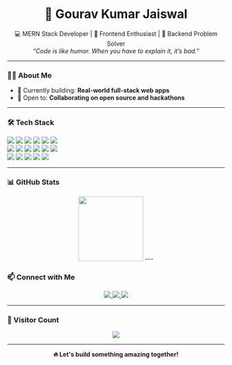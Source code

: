 <h1 align="center">🚀 Gourav Kumar Jaiswal</h1>

<p align="center">
  💻 MERN Stack Developer | 🎨 Frontend Enthusiast | 🔧 Backend Problem Solver <br>
  <i>“Code is like humor. When you have to explain it, it’s bad.”</i>
</p>

---

### 🙋‍♂️ About Me

- 🔭 Currently building: **Real-world full-stack web apps**
- 👯 Open to: **Collaborating on open source and hackathons**

---

### 🛠️ Tech Stack

<p>
  <img src="https://img.shields.io/badge/Java-007396?style=for-the-badge&logo=java&logoColor=white"/>
  <img src="https://img.shields.io/badge/HTML5-E34F26?style=for-the-badge&logo=html5&logoColor=white"/>
  <img src="https://img.shields.io/badge/CSS3-1572B6?style=for-the-badge&logo=css3&logoColor=white"/>
  <img src="https://img.shields.io/badge/JavaScript-F7DF1E?style=for-the-badge&logo=javascript&logoColor=black"/>
  <img src="https://img.shields.io/badge/React-20232A?style=for-the-badge&logo=react&logoColor=61DAFB"/>
  <img src="https://img.shields.io/badge/Tailwind_CSS-38B2AC?style=for-the-badge&logo=tailwind-css&logoColor=white"/>
  <br/>
  <img src="https://img.shields.io/badge/Node.js-339933?style=for-the-badge&logo=nodedotjs&logoColor=white"/>
  <img src="https://img.shields.io/badge/Express.js-000000?style=for-the-badge&logo=express&logoColor=white"/>
  <img src="https://img.shields.io/badge/MongoDB-4EA94B?style=for-the-badge&logo=mongodb&logoColor=white"/>
   <img src="https://img.shields.io/badge/JWT-000000?style=for-the-badge&logo=jsonwebtokens&logoColor=white"/>
  <img src="https://img.shields.io/badge/MySQL-00758F?style=for-the-badge&logo=mysql&logoColor=white"/>
  <img src="https://img.shields.io/badge/REST_API-009688?style=for-the-badge&logo=postman&logoColor=white"/>
  <br/>
  <img src="https://img.shields.io/badge/Git-F05032?style=for-the-badge&logo=git&logoColor=white"/>
  <img src="https://img.shields.io/badge/GitHub-181717?style=for-the-badge&logo=github&logoColor=white"/>
  <img src="https://img.shields.io/badge/Postman-FF6C37?style=for-the-badge&logo=postman&logoColor=white"/>
  <img src="https://img.shields.io/badge/VS_Code-007ACC?style=for-the-badge&logo=visual-studio-code&logoColor=white"/>
  <img src="https://img.shields.io/badge/Render-46E3B7?style=for-the-badge&logo=render&logoColor=white"/>
</p>

---

### 📊 GitHub Stats

<p align="center">
  <img src="https://github-readme-stats.vercel.app/api?username=gouravKJ&show_icons=true&theme=chartreuse-dark&hide_border=false&bg_color=000000&title_color=00FF00&text_color=39FF14&icon_color=39FF14" height="150"/>
---


### 📫 Connect with Me

<p align="center">
  <a href="https://www.linkedin.com/in/gourav-kumar-jaiswal-b8b55a33b" target="_blank">
    <img src="https://img.shields.io/badge/-LinkedIn-blue?style=for-the-badge&logo=linkedin&logoColor=white"/>
  </a>
  <a href="mailto:gouravjaiswal2006@gmail.com">
    <img src="https://img.shields.io/badge/-Email-D14836?style=for-the-badge&logo=gmail&logoColor=white"/>
  </a>
  <a href="https://github.com/gouravKJ" target="_blank">
    <img src="https://img.shields.io/badge/-GitHub-black?style=for-the-badge&logo=github"/>
  </a>
</p>

---

### 🧭 Visitor Count

<p align="center">
  <img src="https://komarev.com/ghpvc/?username=gouravKJ&color=brightgreen&style=for-the-badge"/>
</p>

---

<p align="center">
  <b>🔥 Let's build something amazing together!</b>
</p>
